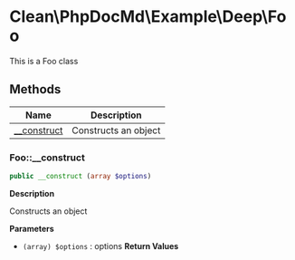 # Clean\PhpDocMd\Example\Deep\Foo
This is a Foo class





## Methods

| Name | Description |
|------|-------------|
|[__construct](#foo__construct)|Constructs an object|




### Foo::__construct
```php
public __construct (array $options)
```

**Description**

Constructs an object

**Parameters**

* `(array) $options`
: options
**Return Values**



